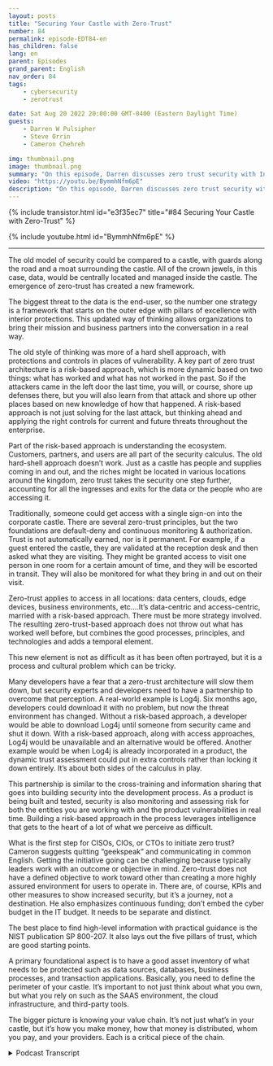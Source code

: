 ```yaml
---
layout: posts
title: "Securing Your Castle with Zero-Trust"
number: 84
permalink: episode-EDT84-en
has_children: false
lang: en
parent: Episodes
grand_parent: English
nav_order: 84
tags:
    - cybersecurity
    - zerotrust

date: Sat Aug 20 2022 20:00:00 GMT-0400 (Eastern Daylight Time)
guests:
    - Darren W Pulsipher
    - Steve Orrin
    - Cameron Chehreh

img: thumbnail.png
image: thumbnail.png
summary: "On this episode, Darren discusses zero trust security with Intel’s Steve Orrin, CTO Public Sector, and Cameron Chehreh, VP-GM Public Sector."
video: "https://youtu.be/BymmhNfm6pE"
description: "On this episode, Darren discusses zero trust security with Intel’s Steve Orrin, CTO Public Sector, and Cameron Chehreh, VP-GM Public Sector."
---
```


<div>
{% include transistor.html id="e3f35ec7" title="#84 Securing Your Castle with Zero-Trust" %}

{% include youtube.html id="BymmhNfm6pE" %}
</div>

---

The old model of security could be compared to a castle, with guards along the road and a moat surrounding the castle. All of the crown jewels, in this case, data, would be centrally located and managed inside the castle. The emergence of zero-trust has created a new framework.

The biggest threat to the data is the end-user, so the number one strategy is a framework that starts on the outer edge with pillars of excellence with interior protections. This updated way of thinking allows organizations to bring their mission and business partners into the conversation in a real way.

The old style of thinking was more of a hard shell approach, with protections and controls in places of vulnerability. A key part of zero trust architecture is a risk-based approach, which is more dynamic based on two things: what has worked and what has not worked in the past. So if the attackers came in the left door the last time, you will, or course, shore up defenses there, but you will also learn from that attack and shore up other places based on new knowledge of how that happened. A risk-based approach is not just solving for the last attack, but thinking ahead and applying the right controls for current and future threats throughout the enterprise.

Part of the risk-based approach is understanding the ecosystem. Customers, partners, and users are all part of the security calculus. The old hard-shell approach doesn’t work. Just as a castle has people and supplies coming in and out, and the riches might be located in various locations around the kingdom, zero trust takes the security one step further, accounting for all the ingresses and exits for the data or the people who are accessing it.

Traditionally, someone could get access with a single sign-on into the corporate castle. There are several zero-trust principles, but the two foundations are default-deny and continuous monitoring & authorization. Trust is not automatically earned, nor is it permanent. For example, if a guest entered the castle, they are validated at the reception desk and then asked what they are visiting. They might be granted access to visit one person in one room for a certain amount of time, and they will be escorted in transit. They will also be monitored for what they bring in and out on their visit.

Zero-trust applies to access in all locations: data centers, clouds, edge devices, business environments, etc….It’s data-centric and access-centric, married with a risk-based approach. There must be more strategy involved. The resulting zero-trust-based approach does not throw out what has worked well before, but combines the good processes, principles, and technologies and adds a temporal element.

This new element is not as difficult as it has been often portrayed, but it is a process and cultural problem which can be tricky.

Many developers have a fear that a zero-trust architecture will slow them down, but security experts and developers need to have a partnership to overcome that perception.  A real-world example is Log4j. Six months ago, developers could download it with no problem, but now the threat environment has changed. Without a risk-based approach, a developer would be able to download Log4j until someone from security came and shut it down. With a risk-based approach, along with access approaches, Log4j would be unavailable and an alternative would be offered. Another example would be when Log4j is already incorporated in a product, the dynamic trust assessment could put in extra controls rather than locking it down entirely. It’s about both sides of the calculus in play.

This partnership is similar to the cross-training and information sharing that goes into building security into the development process. As a product is being built and tested, security is also monitoring and assessing risk for both the entities you are working with and the product vulnerabilities in real time. Building a risk-based approach in the process leverages intelligence that gets to the heart of a lot of what we perceive as difficult.

What is the first step for CISOs, CIOs, or CTOs to initiate zero trust? Cameron suggests quitting “geekspeak” and communicating in common English. Getting the initiative going can be challenging because typically leaders work with an outcome or objective in mind. Zero-trust does not have a defined objective to work toward other than creating a more highly assured environment for users to operate in. There are, of course, KPIs and other measures to show increased security, but it’s a journey, not a destination. He also emphasizes continuous funding; don’t embed the cyber budget in the IT budget. It needs to be separate and distinct.

The best place to find high-level information with practical guidance is the NIST publication SP 800-207.  It also lays out the five pillars of trust, which are good starting points.

A primary foundational aspect is to have a good asset inventory of what needs to be protected such as data sources, databases, business processes, and transaction applications. Basically, you need to define the perimeter of your castle. It’s important to not just think about what you own, but what you rely on such as the SAAS environment, the cloud infrastructure, and third-party tools.

The bigger picture is knowing your value chain. It’s not just what’s in your castle, but it’s how you make money, how that money is distributed, whom you pay, and your providers. Each is a critical piece of the chain. 



<details>
<summary> Podcast Transcript </summary>

<p></p>

</details>
